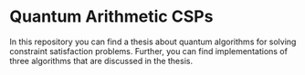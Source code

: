 # Quantum Arithmetic CSPs
In this repository you can find a thesis about quantum algorithms for solving constraint satisfaction problems. Further, you can find implementations of three algorithms that are discussed in the thesis.
